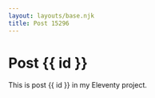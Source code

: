 ```yaml
---
layout: layouts/base.njk
title: Post 15296
---
```


# Post {{ id }}

This is post {{ id }} in my Eleventy project.
